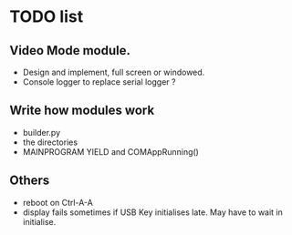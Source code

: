 # TODO list

## Video Mode module.
- Design and implement, full screen or windowed.
- Console logger to replace serial logger ?

## Write how modules work
- builder.py
- the directories
- MAINPROGRAM YIELD and COMAppRunning()

## Others
- reboot on Ctrl-A-A
- display fails sometimes if USB Key initialises late. May have to wait in initialise.
